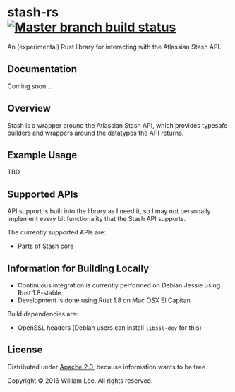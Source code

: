 # stash-rs [![Master branch build status](https://app.wercker.com/status/daab2a54e88010b7b0e5906d855435e2/s/master "wercker status")](https://app.wercker.com/project/bykey/daab2a54e88010b7b0e5906d855435e2)

An (experimental) Rust library for interacting with the Atlassian Stash API.

## Documentation

Coming soon...

## Overview

Stash is a wrapper around the Atlassian Stash API, which provides typesafe builders and wrappers around the datatypes the API returns.

## Example Usage

TBD

## Supported APIs

API support is built into the library as I need it, so I may not personally implement every bit functionality that the Stash API supports.

The currently supported APIs are:

* Parts of [Stash core](https://developer.atlassian.com/static/rest/stash/latest/stash-rest.html)

## Information for Building Locally

- Continuous integration is currently performed on Debian Jessie using Rust 1.8-stable.
- Development is done using Rust 1.8 on Mac OSX El Capitan

Build dependencies are:

* OpenSSL headers (Debian users can install `libssl-dev` for this)

## License

Distributed under [Apache 2.0](https://raw.githubusercontent.com/birryree/stash-rs/master/LICENSE), because information wants to be free.

Copyright &copy; 2016 William Lee. All rights reserved.
